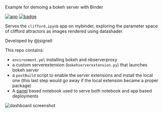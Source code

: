 Example for demoing a bokeh server with Binder

[![app](https://mybinder.org/badge_logo.svg)](https://mybinder.org/v2/gh/Restmon/clifford/master?urlpath=panel%2Fclifford) [![badge](https://mybinder.org/badge_logo.svg)](https://mybinder.org/v2/gh/Restmon/clifford/master?filepath=clifford.ipynb)

Serves the `clifford.ipynb` app on mybinder, exploring the parameter space of clifford attractors as images rendered using datashader.

Developed by @jsignell

This repo contains:

- `environment.yml` installing bokeh and nbserverproxy
- a custom serverextension (`bokehserverextension.py`) that launches bokeh server
- a `postBuild` script to enable the server extensions and install the local one
  (this last step would go away if the local extension became a proper package)
- A [panel](https://github.com/pyviz/panel) based notebook used to serve both notebook and app based deployments

![dashboard screenshot](https://https://raw.githubusercontent.com/Restmon/clifford/master/assets/dashboard.png)
